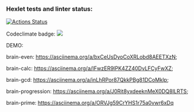 ### Hexlet tests and linter status:
[![Actions Status](https://github.com/RockForr/frontend-project-44/actions/workflows/hexlet-check.yml/badge.svg)](https://github.com/RockForr/frontend-project-44/actions)

Codeclimate badge:
    <a href="https://codeclimate.com/github/RockForr/frontend-project-44/maintainability"><img src="https://api.codeclimate.com/v1/badges/cce2e9fa475cd23b81e2/maintainability" /></a>

DEMO:

brain-even:
    https://asciinema.org/a/bxCeUsDyoCoXRLobd8AEETXzN;

brain-calc:
    https://asciinema.org/a/IFwzER9lPK4ZZ40DvLFCyFwXZ;

brain-gcd:
    https://asciinema.org/a/inLhRPor87QkkPBg81DCoMklp;

brain-progression:
    https://asciinema.org/a/J0Rit8yxdeeknMeX0DQ8lLRTS;

brain-prime:
    https://asciinema.org/a/ORVJg59CrYHS1r75a0vwr6xDq